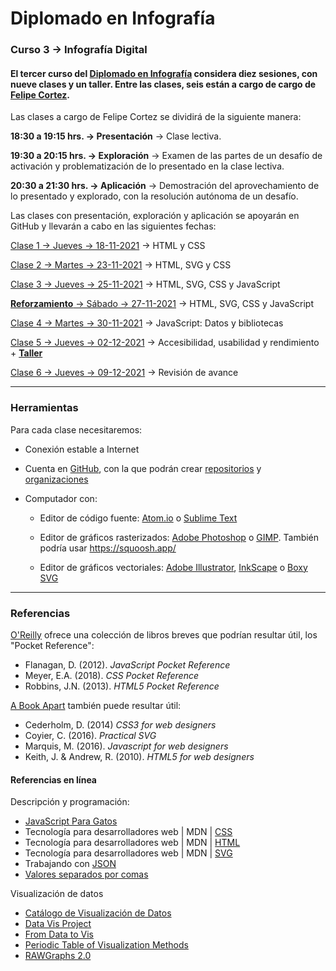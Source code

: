 # Diplomado en Infografía

### Curso 3 → Infografía Digital

#### El tercer curso del [Diplomado en Infografía](https://diseno.uc.cl/educacion-continua/diplomados/diplomado-en-infografia/) considera diez sesiones, con nueve clases y un taller. Entre las clases, seis están a cargo de cargo de [Felipe Cortez](https://faco.cl/profesor/).

Las clases a cargo de Felipe Cortez se dividirá de la siguiente manera:

**18:30 a 19:15 hrs. → Presentación** → Clase lectiva.

**19:30 a 20:15 hrs. → Exploración** → Examen de las partes de un desafío de activación y problematización de lo presentado en la clase lectiva.

**20:30 a 21:30 hrs. → Aplicación** → Demostración del aprovechamiento de lo presentado y explorado, con la resolución autónoma de un desafío.

Las clases con presentación, exploración y aplicación se apoyarán en GitHub y llevarán a cabo en las siguientes fechas:

[Clase 1 → Jueves → 18-11-2021](https://github.com/profesorfaco/infografia/tree/main/clase-1) → HTML y CSS

[Clase 2 → Martes → 23-11-2021](https://github.com/profesorfaco/infografia/tree/main/clase-2) → HTML, SVG y CSS 

[Clase 3 → Jueves → 25-11-2021](https://github.com/profesorfaco/infografia/tree/main/clase-3) → HTML, SVG, CSS y JavaScript

[**Reforzamiento** → Sábado → 27-11-2021](https://profesorfaco.github.io/infografia/reforzamiento/) → HTML, SVG, CSS y JavaScript

[Clase 4 → Martes → 30-11-2021](https://github.com/profesorfaco/infografia/tree/main/clase-4) → JavaScript: Datos y bibliotecas

[Clase 5 → Jueves → 02-12-2021](https://github.com/profesorfaco/infografia/tree/main/clase-5) → Accesibilidad, usabilidad y rendimiento + [**Taller**](https://github.com/profesorfaco/infografia/tree/main/taller)

[Clase 6 → Jueves → 09-12-2021](https://github.com/profesorfaco/infografia/tree/main/clase-6) → Revisión de avance

- - - - - - - - - - - - 

### Herramientas

Para cada clase necesitaremos:

- Conexión estable a Internet 

- Cuenta en [GitHub](https://github.com/join), con la que podrán crear [repositorios](https://docs.github.com/es/repositories/creating-and-managing-repositories/about-repositories) y [organizaciones](https://docs.github.com/es/organizations/collaborating-with-groups-in-organizations/about-organizations)

- Computador con:

  - Editor de código fuente: [Atom.io](https://atom.io/) o [Sublime Text](https://www.sublimetext.com/)

  - Editor de gráficos rasterizados: [Adobe Photoshop](https://www.adobe.com/la/products/photoshop.html) o [GIMP](https://www.gimp.org/). También podría usar https://squoosh.app/

  - Editor de gráficos vectoriales: [Adobe Illustrator](https://www.adobe.com/la/products/illustrator.html), [InkScape](https://inkscape.org/es/) o [Boxy SVG](https://boxy-svg.com/)

- - - - - - - - - - - - 

### Referencias 

[O'Reilly](http://shop.oreilly.com/) ofrece una colección de libros breves que podrían resultar útil, los "Pocket Reference": 

- Flanagan, D. (2012). *JavaScript Pocket Reference*
- Meyer, E.A. (2018). *CSS Pocket Reference*
- Robbins, J.N. (2013). *HTML5 Pocket Reference*

[A Book Apart](https://abookapart.com/) también puede resultar útil:

- Cederholm, D. (2014) *CSS3 for web designers*
- Coyier, C. (2016). *Practical SVG*
- Marquis, M. (2016). *Javascript for web designers*
- Keith, J. & Andrew, R. (2010). *HTML5 for web designers*

#### Referencias en línea

Descripción y programación:

- [JavaScript Para Gatos](https://jsparagatos.com/)
- Tecnología para desarrolladores web | MDN | [CSS](https://developer.mozilla.org/es/docs/Web/CSS)
- Tecnología para desarrolladores web | MDN | [HTML](https://developer.mozilla.org/es/docs/Web/HTML)
- Tecnología para desarrolladores web | MDN | [SVG](https://developer.mozilla.org/es/docs/Web/SVG)
- Trabajando con [JSON](https://developer.mozilla.org/es/docs/Learn/JavaScript/Objects/JSON)
- [Valores separados por comas](https://es.wikipedia.org/wiki/Valores_separados_por_comas)

Visualización de datos

- [Catálogo de Visualización de Datos](https://datavizcatalogue.com/ES/)
- [Data Vis Project](https://datavizproject.com/)
- [From Data to Vis](https://www.data-to-viz.com/)
- [Periodic Table of Visualization Methods](https://www.visual-literacy.org/periodic_table/periodic_table.html)
- [RAWGraphs 2.0](https://app.rawgraphs.io/)
